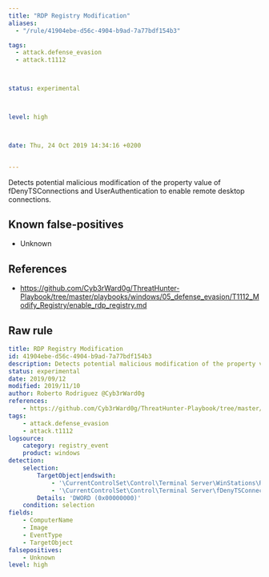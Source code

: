 ```yaml
---
title: "RDP Registry Modification"
aliases:
  - "/rule/41904ebe-d56c-4904-b9ad-7a77bdf154b3"

tags:
  - attack.defense_evasion
  - attack.t1112



status: experimental



level: high



date: Thu, 24 Oct 2019 14:34:16 +0200


---
```


Detects potential malicious modification of the property value of fDenyTSConnections and UserAuthentication to enable remote desktop connections.

<!--more-->


## Known false-positives

* Unknown



## References

* https://github.com/Cyb3rWard0g/ThreatHunter-Playbook/tree/master/playbooks/windows/05_defense_evasion/T1112_Modify_Registry/enable_rdp_registry.md


## Raw rule
```yaml
title: RDP Registry Modification
id: 41904ebe-d56c-4904-b9ad-7a77bdf154b3
description: Detects potential malicious modification of the property value of fDenyTSConnections and UserAuthentication to enable remote desktop connections.
status: experimental
date: 2019/09/12
modified: 2019/11/10
author: Roberto Rodriguez @Cyb3rWard0g
references:
    - https://github.com/Cyb3rWard0g/ThreatHunter-Playbook/tree/master/playbooks/windows/05_defense_evasion/T1112_Modify_Registry/enable_rdp_registry.md
tags:
    - attack.defense_evasion
    - attack.t1112
logsource:
    category: registry_event
    product: windows
detection:
    selection:
        TargetObject|endswith:
            - '\CurrentControlSet\Control\Terminal Server\WinStations\RDP-Tcp\UserAuthentication'
            - '\CurrentControlSet\Control\Terminal Server\fDenyTSConnections'
        Details: 'DWORD (0x00000000)'
    condition: selection
fields:
    - ComputerName
    - Image
    - EventType
    - TargetObject
falsepositives:
    - Unknown
level: high

```
